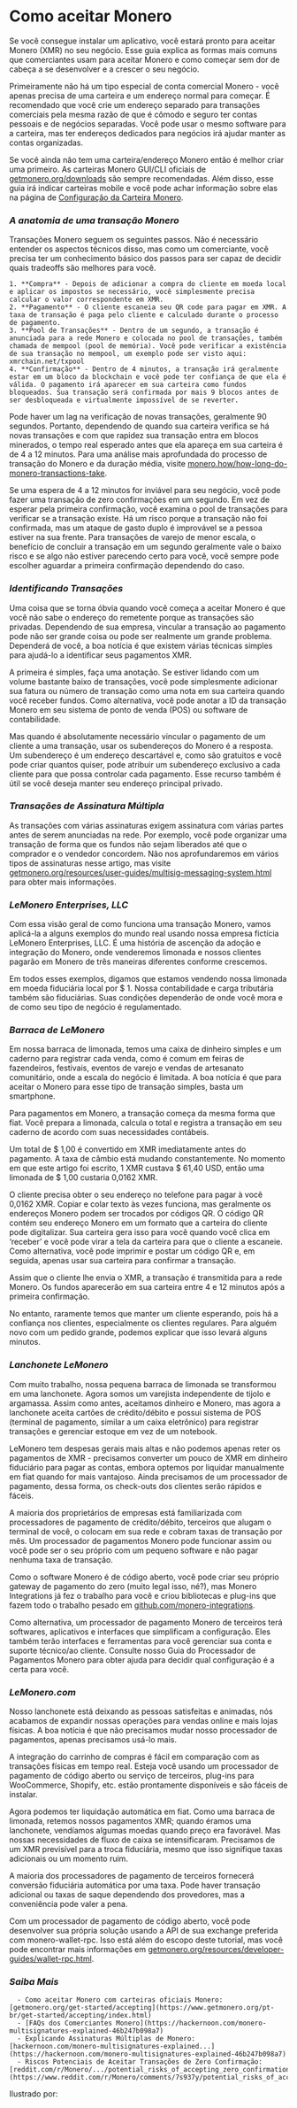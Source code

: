 # Como aceitar Monero

Se você consegue instalar um aplicativo, você estará pronto para aceitar Monero (XMR) no seu negócio. Esse guia explica as formas mais comuns que comerciantes usam para aceitar Monero e como começar sem dor de cabeça a se desenvolver e a crescer o seu negócio.

Primeiramente não há um tipo especial de conta comercial Monero - você apenas precisa de uma carteira e um endereço normal para começar. É recomendado que você crie um endereço separado para transações comerciais pela mesma razão de que é cômodo e seguro ter contas pessoais e de negócios separadas. Você pode usar o mesmo software para a carteira, mas ter endereços dedicados para negócios irá ajudar manter as contas organizadas.

Se você ainda não tem uma carteira/endereço Monero então é melhor criar uma primeiro. As carteiras Monero GUI/CLI oficiais de [getmonero.org/downloads](https://www.getmonero.org/pt-br/downloads/index.html) são sempre recomendadas. Além disso, esse guia irá indicar carteiras mobile e você pode achar informação sobre elas na página de [Configuração da Carteira Monero](https://www.monerooutreach.org/stories/monero-wallet-quickstart.html). 

### _A anatomia de uma transação Monero_

Transações Monero seguem os seguintes passos. Não é necessário entender os aspectos técnicos disso, mas como um comerciante, você precisa ter um conhecimento básico dos passos para ser capaz de decidir quais tradeoffs são melhores para você.

    1. **Compra** - Depois de adicionar a compra do cliente em moeda local e aplicar os impostos se necessário, você simplesmente precisa calcular o valor correspondente em XMR.
    2. **Pagamento** - O cliente escaneia seu QR code para pagar em XMR. A taxa de transação é paga pelo cliente e calculado durante o processo de pagamento.	
    3. **Pool de Transações** - Dentro de um segundo, a transação é anunciada para a rede Monero e colocada no pool de transações, também chamada de mempool (pool de memória). Você pode verificar a existência de sua transação no mempool, um exemplo pode ser visto aqui: xmrchain.net/txpool
    4. **Confirmação** - Dentro de 4 minutos, a transação irá geralmente estar em um bloco da blockchain e você pode ter confiança de que ela é válida. O pagamento irá aparecer em sua carteira como fundos bloqueados. Sua transação será confirmada por mais 9 blocos antes de ser desbloqueada e virtualmente impossível de se reverter.
    
Pode haver um lag na verificação de novas transações, geralmente 90 segundos. Portanto, dependendo de quando sua carteira verifica se há novas transações e com que rapidez sua transação entra em blocos minerados, o tempo real esperado antes que ela apareça em sua carteira é de 4 a 12 minutos. Para uma análise mais aprofundada do processo de transação do Monero e da duração média, visite [monero.how/how-long-do-monero-transactions-take](https://www.monero.how/how-long-do-monero-transactions-take).

Se uma espera de 4 a 12 minutos for inviável para seu negócio, você pode fazer uma transação de zero confirmações em um segundo. Em vez de esperar pela primeira confirmação, você examina o pool de transações para verificar se a transação existe. Há um risco porque a transação não foi confirmada, mas um ataque de gasto duplo é improvável se a pessoa estiver na sua frente. Para transações de varejo de menor escala, o benefício de concluir a transação em um segundo geralmente vale o baixo risco e se algo não estiver parecendo certo para você, você sempre pode escolher aguardar a primeira confirmação dependendo do caso.

### _Identificando Transações_

Uma coisa que se torna óbvia quando você começa a aceitar Monero é que você não sabe o endereço do remetente porque as transações são privadas. Dependendo de sua empresa, vincular a transação ao pagamento pode não ser grande coisa ou pode ser realmente um grande problema. Dependerá de você, a boa notícia é que existem várias técnicas simples para ajudá-lo a identificar seus pagamentos XMR.

A primeira é simples, faça uma anotação. Se estiver lidando com um volume bastante baixo de transações, você pode simplesmente adicionar sua fatura ou número de transação como uma nota em sua carteira quando você receber fundos. Como alternativa, você pode anotar a ID da transação Monero em seu sistema de ponto de venda (POS) ou software de contabilidade.

Mas quando é absolutamente necessário vincular o pagamento de um cliente a uma transação, usar os subendereços do Monero é a resposta. Um subendereço é um endereço descartável e, como são gratuitos e você pode criar quantos quiser, pode atribuir um subendereço exclusivo a cada cliente para que possa controlar cada pagamento. Esse recurso também é útil se você deseja manter seu endereço principal privado.

### _Transações de Assinatura Múltipla_

As transações com várias assinaturas exigem assinatura com várias partes antes de serem anunciadas na rede. Por exemplo, você pode organizar uma transação de forma que os fundos não sejam liberados até que o comprador e o vendedor concordem. Não nos aprofundaremos em vários tipos de assinaturas nesse artigo, mas visite [getmonero.org/resources/user-guides/multisig-messaging-system.html](https://www.getmonero.org/pt-br/resources/user-guides/multisig-messaging-system.html) para obter mais informações.

### _LeMonero Enterprises, LLC_

Com essa visão geral de como funciona uma transação Monero, vamos aplicá-la a alguns exemplos do mundo real usando nossa empresa fictícia LeMonero Enterprises, LLC. É uma história de ascenção da adoção e integração do Monero, onde venderemos limonada e nossos clientes pagarão em Monero de três maneiras diferentes conforme crescemos.

Em todos esses exemplos, digamos que estamos vendendo nossa limonada em moeda fiduciária local por $ 1. Nossa contabilidade e carga tributária também são fiduciárias. Suas condições dependerão de onde você mora e de como seu tipo de negócio é regulamentado.

### _Barraca de LeMonero_

Em nossa barraca de limonada, temos uma caixa de dinheiro simples e um caderno para registrar cada venda, como é comum em feiras de fazendeiros, festivais, eventos de varejo e vendas de artesanato comunitário, onde a escala do negócio é limitada. A boa notícia é que para aceitar o Monero para esse tipo de transação simples, basta um smartphone.

Para pagamentos em Monero, a transação começa da mesma forma que fiat. Você prepara a limonada, calcula o total e registra a transação em seu caderno de acordo com suas necessidades contábeis.

Um total de $ 1,00 é convertido em XMR imediatamente antes do pagamento. A taxa de câmbio está mudando constantemente. No momento em que este artigo foi escrito, 1 XMR custava $ 61,40 USD, então uma limonada de $ 1,00 custaria 0,0162 XMR.

O cliente precisa obter o seu endereço no telefone para pagar à você 0,0162 XMR. Copiar e colar texto às vezes funciona, mas geralmente os endereços Monero podem ser trocados por códigos QR. O código QR contém seu endereço Monero em um formato que a carteira do cliente pode digitalizar. Sua carteira gera isso para você quando você clica em ‘receber’ e você pode virar a tela da carteira para que o cliente a escaneie. Como alternativa, você pode imprimir e postar um código QR e, em seguida, apenas usar sua carteira para confirmar a transação.

Assim que o cliente lhe envia o XMR, a transação é transmitida para a rede Monero. Os fundos aparecerão em sua carteira entre 4 e 12 minutos após a primeira confirmação.

No entanto, raramente temos que manter um cliente esperando, pois há a confiança nos clientes, especialmente os clientes regulares. Para alguém novo com um pedido grande, podemos explicar que isso levará alguns minutos.

### _Lanchonete LeMonero_

Com muito trabalho, nossa pequena barraca de limonada se transformou em uma lanchonete. Agora somos um varejista independente de tijolo e argamassa. Assim como antes, aceitamos dinheiro e Monero, mas agora a lanchonete aceita cartões de crédito/débito e possui sistema de POS (terminal de pagamento, similar a um caixa eletrônico) para registrar transações e gerenciar estoque em vez de um notebook.

LeMonero tem despesas gerais mais altas e não podemos apenas reter os pagamentos de XMR - precisamos converter um pouco de XMR em dinheiro fiduciário para pagar as contas, embora optemos por liquidar manualmente em fiat quando for mais vantajoso. Ainda precisamos de um processador de pagamento, dessa forma, os check-outs dos clientes serão rápidos e fáceis.

A maioria dos proprietários de empresas está familiarizada com processadores de pagamento de crédito/débito, terceiros que alugam o terminal de você, o colocam em sua rede e cobram taxas de transação por mês. Um processador de pagamentos Monero pode funcionar assim ou você pode ser o seu próprio com um pequeno software e não pagar nenhuma taxa de transação.

Como o software Monero é de código aberto, você pode criar seu próprio gateway de pagamento do zero (muito legal isso, né?), mas Monero Integrations já fez o trabalho para você e criou bibliotecas e plug-ins que fazem todo o trabalho pesado em [github.com/monero-integrations](https://github.com/monero-integrations).

Como alternativa, um processador de pagamento Monero de terceiros terá softwares, aplicativos e interfaces que simplificam a configuração. Eles também terão interfaces e ferramentas para você gerenciar sua conta e suporte técnico/ao cliente. Consulte nosso Guia do Processador de Pagamentos Monero para obter ajuda para decidir qual configuração é a certa para você.

### _LeMonero.com_

Nosso lanchonete está deixando as pessoas satisfeitas e animadas, nós acabamos de expandir nossas operações para vendas online e mais lojas físicas. A boa notícia é que não precisamos mudar nosso processador de pagamentos, apenas precisamos usá-lo mais.

A integração do carrinho de compras é fácil em comparação com as transações físicas em tempo real. Esteja você usando um processador de pagamento de código aberto ou serviço de terceiros, plug-ins para WooCommerce, Shopify, etc. estão prontamente disponíveis e são fáceis de instalar.

Agora podemos ter liquidação automática em fiat. Como uma barraca de limonada, retemos nossos pagamentos XMR; quando éramos uma lanchonete, vendíamos algumas moedas quando preço era favorável. Mas nossas necessidades de fluxo de caixa se intensificaram. Precisamos de um XMR previsível para a troca fiduciária, mesmo que isso signifique taxas adicionais ou um momento ruim.

A maioria dos processadores de pagamento de terceiros fornecerá conversão fiduciária automática por uma taxa. Pode haver transação adicional ou taxas de saque dependendo dos provedores, mas a conveniência pode valer a pena.

Com um processador de pagamento de código aberto, você pode desenvolver sua própria solução usando a API de sua exchange preferida com monero-wallet-rpc. Isso está além do escopo deste tutorial, mas você pode encontrar mais informações em [getmonero.org/resources/developer-guides/wallet-rpc.html](https://www.getmonero.org/pt-br/resources/developer-guides/wallet-rpc.html).

### _Saiba Mais_

      - Como aceitar Monero com carteiras oficiais Monero: [getmonero.org/get-started/accepting](https://www.getmonero.org/pt-br/get-started/accepting/index.html)
      - [FAQs dos Comerciantes Monero](https://hackernoon.com/monero-multisignatures-explained-46b247b098a7)
      - Explicando Assinaturas Múltiplas de Monero: [hackernoon.com/monero-multisignatures-explained...](https://hackernoon.com/monero-multisignatures-explained-46b247b098a7)
      - Riscos Potenciais de Aceitar Transações de Zero Confirmação: [reddit.com/r/Monero/.../potential_risks_of_accepting_zero_confirmation](https://www.reddit.com/r/Monero/comments/7s937y/potential_risks_of_accepting_zero_confirmation/)

Ilustrado por:
